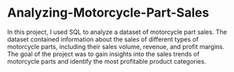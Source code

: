 # Analyzing-Motorcycle-Part-Sales

In this project, I used SQL to analyze a dataset of motorcycle part sales. The dataset contained information about the sales of different types of motorcycle parts, including their sales volume, revenue, and profit margins. The goal of the project was to gain insights into the sales trends of motorcycle parts and identify the most profitable product categories.
